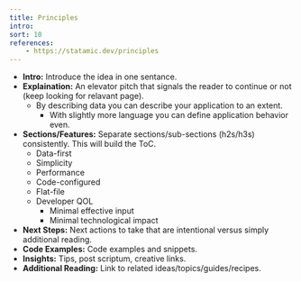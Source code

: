 ```yaml
---
title: Principles
intro:
sort: 10
references:
    - https://statamic.dev/principles
---
```


- **Intro:** Introduce the idea in one sentance.
- **Explaination:** An elevator pitch that signals the reader to continue or not (keep looking for relavant page).
    - By describing data you can describe your application to an extent. 
        - With slightly more language you can define application behavior even.
- **Sections/Features:** Separate sections/sub-sections (h2s/h3s) consistently. This will build the ToC.
    - Data-first
    - Simplicity
    - Performance
    - Code-configured
    - Flat-file
    - Developer QOL
        - Minimal effective input
        - Minimal technological impact
- **Next Steps:** Next actions to take that are intentional versus simply additional reading.
- **Code Examples:** Code examples and snippets.
- **Insights:** Tips, post scriptum, creative links.
- **Additional Reading:** Link to related ideas/topics/guides/recipes.
